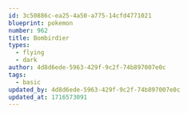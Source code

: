 ```yaml
---
id: 3c50886c-ea25-4a50-a775-14cfd4771021
blueprint: pokemon
number: 962
title: Bombirdier
types:
  - flying
  - dark
author: 4d8d6ede-5963-429f-9c2f-74b897007e0c
tags:
  - basic
updated_by: 4d8d6ede-5963-429f-9c2f-74b897007e0c
updated_at: 1716573091
---
```

